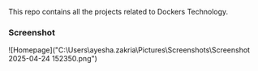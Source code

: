 This repo contains all the projects related to Dockers Technology.

### Screenshot

![Homepage]("C:\Users\ayesha.zakria\Pictures\Screenshots\Screenshot 2025-04-24 152350.png")

